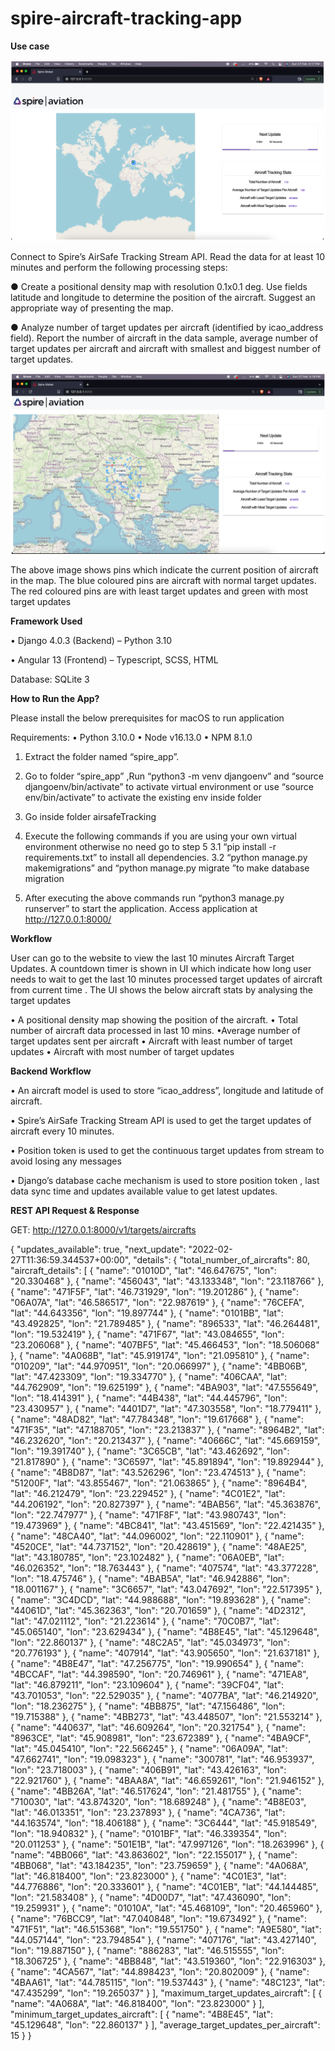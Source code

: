 # spire-aircraft-tracking-app

**Use case**

![Alt text](airsafeTracking/airsafeTracking/static/assets/home.png "Title")

Connect to Spire’s AirSafe Tracking Stream API. Read the data for at least 10 minutes and perform the following processing steps:

● Create a positional density map with resolution 0.1x0.1 deg. Use fields latitude and longitude to determine the position of the aircraft. Suggest an appropriate way of presenting the map.

● Analyze number of target updates per aircraft (identified by icao_address field). Report the number of aircraft in the data sample, average number of target updates per aircraft and aircraft with smallest and biggest number of target updates.

![Alt text](airsafeTracking/airsafeTracking/static/assets/detailsPage.png "Title")

The above image shows pins which indicate the current position of aircraft in the map. The blue coloured pins are aircraft with normal target updates. The red coloured pins are with least target updates and green with most target updates




**Framework Used**

•	Django 4.0.3 (Backend) – Python 3.10

•	Angular 13 (Frontend) – Typescript, SCSS, HTML

Database: SQLite 3

**How to Run the App?**

Please install the below prerequisites for macOS to run application

Requirements: 
•	Python 3.10.0
•	Node v16.13.0
•	NPM 8.1.0

1. Extract the folder named “spire_app”.

2. Go to folder “spire_app” ,Run “python3 -m venv djangoenv”  and “source djangoenv/bin/activate” to activate virtual environment or use “source env/bin/activate” to activate the existing env inside folder
3. Go inside folder airsafeTracking
4. Execute the following commands if you are using your own virtual environment otherwise no need go to step 5
    3.1 “pip install -r requirements.txt” to install all dependencies.
    3.2 “python manage.py makemigrations”  and “python manage.py migrate ”to make   database migration

5. After executing the above commands run “python3 manage.py runserver” to start the application. Access application  at http://127.0.0.1:8000/ 
	
**Workflow**

User can go to the website to view the last 10 minutes Aircraft  Target Updates. A countdown timer is shown  in UI which indicate how long user needs to wait to get the last 10 minutes processed target updates of aircraft from current time . The UI shows the below aircraft stats by analysing the target updates

•	A positional density map showing the position of the aircraft.
•	Total number of aircraft data processed in last 10 mins.
•Average number of target updates sent per  aircraft
•	Aircraft with least number of target updates
•	Aircraft with most number of target updates



**Backend Workflow**

•	An aircraft model is used to store “icao_address”, longitude and latitude of aircraft. 

•	Spire’s AirSafe Tracking Stream API is used to get the target updates of aircraft every 10 minutes. 

•	Position token is used to get the continuous target updates from stream to avoid losing any messages 

•	Django’s database cache mechanism is used to store position token , last data sync time and updates available value to get latest updates.


**REST API Request & Response**

GET: http://127.0.0.1:8000/v1/targets/aircrafts

{
    "updates_available": true,
    "next_update": "2022-02-27T11:36:59.344537+00:00",
    "details": {
        "total_number_of_aircrafts": 80,
        "aircraft_details": [
            {
                "name": "01010D",
                "lat": "46.647675",
                "lon": "20.330468"
            },
            {
                "name": "456043",
                "lat": "43.133348",
                "lon": "23.118766"
            },
            {
                "name": "471F5F",
                "lat": "46.731929",
                "lon": "19.201286"
            },
            {
                "name": "06A07A",
                "lat": "46.586517",
                "lon": "22.987619"
            },
            {
                "name": "76CEFA",
                "lat": "44.643356",
                "lon": "19.897744"
            },
            {
                "name": "0101BB",
                "lat": "43.492825",
                "lon": "21.789485"
            },
            {
                "name": "896533",
                "lat": "46.264481",
                "lon": "19.532419"
            },
            {
                "name": "471F67",
                "lat": "43.084655",
                "lon": "23.206068"
            },
            {
                "name": "407BF5",
                "lat": "45.466453",
                "lon": "18.506068"
            },
            {
                "name": "4A068B",
                "lat": "45.919174",
                "lon": "21.095810"
            },
            {
                "name": "010209",
                "lat": "44.970951",
                "lon": "20.066997"
            },
            {
                "name": "4BB06B",
                "lat": "47.423309",
                "lon": "19.334770"
            },
            {
                "name": "406CAA",
                "lat": "44.762909",
                "lon": "19.625199"
            },
            {
                "name": "4BA903",
                "lat": "47.555649",
                "lon": "18.414391"
            },
            {
                "name": "44B438",
                "lat": "44.445796",
                "lon": "23.430957"
            },
            {
                "name": "4401D7",
                "lat": "47.303558",
                "lon": "18.779411"
            },
            {
                "name": "48AD82",
                "lat": "47.784348",
                "lon": "19.617668"
            },
            {
                "name": "471F35",
                "lat": "47.188705",
                "lon": "23.213837"
            },
            {
                "name": "8964B2",
                "lat": "46.232620",
                "lon": "20.213437"
            },
            {
                "name": "40666C",
                "lat": "45.669159",
                "lon": "19.391740"
            },
            {
                "name": "3C65CB",
                "lat": "43.462692",
                "lon": "21.817890"
            },
            {
                "name": "3C6597",
                "lat": "45.891894",
                "lon": "19.892944"
            },
            {
                "name": "4B8D87",
                "lat": "43.526296",
                "lon": "23.474513"
            },
            {
                "name": "51200F",
                "lat": "43.855467",
                "lon": "21.063865"
            },
            {
                "name": "8964B4",
                "lat": "46.212479",
                "lon": "23.229452"
            },
            {
                "name": "4C01E2",
                "lat": "44.206192",
                "lon": "20.827397"
            },
            {
                "name": "4BAB56",
                "lat": "45.363876",
                "lon": "22.747977"
            },
            {
                "name": "471F8F",
                "lat": "43.980743",
                "lon": "19.473969"
            },
            {
                "name": "4BC841",
                "lat": "43.451569",
                "lon": "22.421435"
            },
            {
                "name": "48CA40",
                "lat": "44.096002",
                "lon": "22.110901"
            },
            {
                "name": "4520CE",
                "lat": "44.737152",
                "lon": "20.428619"
            },
            {
                "name": "48AE25",
                "lat": "43.180785",
                "lon": "23.102482"
            },
            {
                "name": "06A0EB",
                "lat": "46.026352",
                "lon": "18.763443"
            },
            {
                "name": "407574",
                "lat": "43.377228",
                "lon": "18.475746"
            },
            {
                "name": "4BAB5A",
                "lat": "46.942886",
                "lon": "18.001167"
            },
            {
                "name": "3C6657",
                "lat": "43.047692",
                "lon": "22.517395"
            },
            {
                "name": "3C4DCD",
                "lat": "44.988688",
                "lon": "19.893628"
            },
            {
                "name": "44061D",
                "lat": "45.362363",
                "lon": "20.701659"
            },
            {
                "name": "4D2312",
                "lat": "47.021112",
                "lon": "21.223614"
            },
            {
                "name": "70C0B7",
                "lat": "45.065140",
                "lon": "23.629434"
            },
            {
                "name": "4B8E45",
                "lat": "45.129648",
                "lon": "22.860137"
            },
            {
                "name": "48C2A5",
                "lat": "45.034973",
                "lon": "20.776193"
            },
            {
                "name": "407914",
                "lat": "43.905650",
                "lon": "21.637181"
            },
            {
                "name": "4B8E47",
                "lat": "47.256775",
                "lon": "19.990654"
            },
            {
                "name": "4BCCAF",
                "lat": "44.398590",
                "lon": "20.746961"
            },
            {
                "name": "471EA8",
                "lat": "46.879211",
                "lon": "23.109604"
            },
            {
                "name": "39CF04",
                "lat": "43.701053",
                "lon": "22.529035"
            },
            {
                "name": "4077BA",
                "lat": "46.214920",
                "lon": "18.236275"
            },
            {
                "name": "4BB875",
                "lat": "47.156486",
                "lon": "19.715388"
            },
            {
                "name": "4BB273",
                "lat": "43.448507",
                "lon": "21.553214"
            },
            {
                "name": "440637",
                "lat": "46.609264",
                "lon": "20.321754"
            },
            {
                "name": "8963CE",
                "lat": "45.908981",
                "lon": "23.672389"
            },
            {
                "name": "4BA9CF",
                "lat": "45.045410",
                "lon": "22.566245"
            },
            {
                "name": "06A09A",
                "lat": "47.662741",
                "lon": "19.098323"
            },
            {
                "name": "300781",
                "lat": "46.953937",
                "lon": "23.718003"
            },
            {
                "name": "406B91",
                "lat": "43.426163",
                "lon": "22.921760"
            },
            {
                "name": "4BAA8A",
                "lat": "46.659261",
                "lon": "21.946152"
            },
            {
                "name": "4BB26A",
                "lat": "46.517624",
                "lon": "21.481755"
            },
            {
                "name": "710030",
                "lat": "43.874320",
                "lon": "18.689248"
            },
            {
                "name": "4B8E03",
                "lat": "46.013351",
                "lon": "23.237893"
            },
            {
                "name": "4CA736",
                "lat": "44.163574",
                "lon": "18.406188"
            },
            {
                "name": "3C6444",
                "lat": "45.918549",
                "lon": "18.940832"
            },
            {
                "name": "0101BF",
                "lat": "46.339354",
                "lon": "20.011253"
            },
            {
                "name": "501E1B",
                "lat": "47.997126",
                "lon": "18.263996"
            },
            {
                "name": "4BB066",
                "lat": "43.863602",
                "lon": "22.155017"
            },
            {
                "name": "4BB068",
                "lat": "43.184235",
                "lon": "23.759659"
            },
            {
                "name": "4A068A",
                "lat": "46.818400",
                "lon": "23.823000"
            },
            {
                "name": "4C01E3",
                "lat": "44.776886",
                "lon": "20.333601"
            },
            {
                "name": "4C01EB",
                "lat": "44.144485",
                "lon": "21.583408"
            },
            {
                "name": "4D00D7",
                "lat": "47.436090",
                "lon": "19.259931"
            },
            {
                "name": "01010A",
                "lat": "45.468109",
                "lon": "20.465960"
            },
            {
                "name": "76BCC9",
                "lat": "47.040848",
                "lon": "19.673492"
            },
            {
                "name": "471F51",
                "lat": "46.515368",
                "lon": "19.551750"
            },
            {
                "name": "A9E580",
                "lat": "44.057144",
                "lon": "23.794854"
            },
            {
                "name": "407176",
                "lat": "43.427140",
                "lon": "19.887150"
            },
            {
                "name": "886283",
                "lat": "46.515555",
                "lon": "18.306725"
            },
            {
                "name": "4BB848",
                "lat": "43.519360",
                "lon": "22.916303"
            },
            {
                "name": "4CA567",
                "lat": "44.898423",
                "lon": "20.802009"
            },
            {
                "name": "4BAA61",
                "lat": "44.785115",
                "lon": "19.537443"
            },
            {
                "name": "48C123",
                "lat": "47.435299",
                "lon": "19.265037"
            }
        ],
        "maximum_target_updates_aircraft": [
            {
                "name": "4A068A",
                "lat": "46.818400",
                "lon": "23.823000"
            }
        ],
        "minimum_target_updates_aircraft": [
            {
                "name": "4B8E45",
                "lat": "45.129648",
                "lon": "22.860137"
            }
        ],
        "average_target_updates_per_aircraft": 15
    }
}